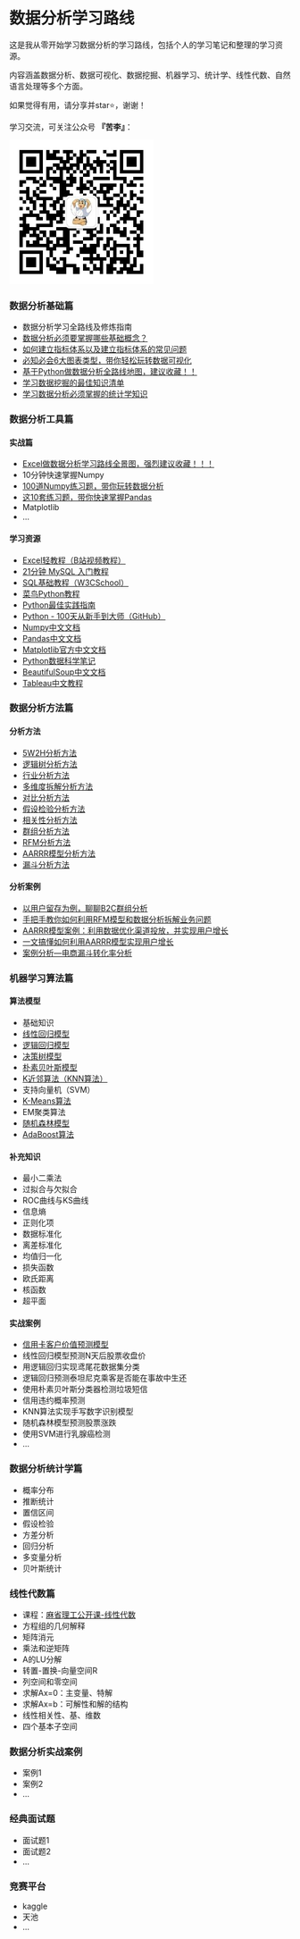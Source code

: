 # 数据分析学习路线

这是我从零开始学习数据分析的学习路线，包括个人的学习笔记和整理的学习资源。

内容涵盖数据分析、数据可视化、数据挖掘、机器学习、统计学、线性代数、自然语言处理等多个方面。

如果觉得有用，请分享并star⭐，谢谢！

学习交流，可关注公众号 **『苦李』**：

![苦李公众号](./images/common/qrcode_for_gh_e814b1710bbe_258.jpg)


### 数据分析基础篇

- 数据分析学习全路线及修炼指南
- [数据分析必须要掌握哪些基础概念？](https://github.com/likuli/data-analysis-learning/blob/main/docs/analysis_fundamentals/basic_concepts.md)
- [如何建立指标体系以及建立指标体系的常见问题](https://github.com/likuli/data-analysis-learning/blob/main/docs/analysis_fundamentals/indicator_system.md)
- [必知必会6大图表类型，带你轻松玩转数据可视化](https://github.com/likuli/data-analysis-learning/blob/main/docs/analysis_fundamentals/visualization_chart.md)
- [基于Python做数据分析全路线地图，建议收藏！！](https://github.com/likuli/data-analysis-learning/blob/main/docs/analysis_fundamentals/python_data_analysis_map.md)
- [学习数据挖掘的最佳知识清单](https://github.com/likuli/data-analysis-learning/blob/main/docs/analysis_fundamentals/data_mining_map.md)
- [学习数据分析必须掌握的统计学知识](https://github.com/likuli/data-analysis-learning/blob/main/docs/analysis_fundamentals/statistics_data_analysis_map.md)

### 数据分析工具篇

#### 实战篇

- [Excel做数据分析学习路线全景图，强烈建议收藏！！！](https://github.com/likuli/data-analysis-learning/blob/main/docs/analysis_tools/excel_data_analysis_map.md)
- 10分钟快速掌握Numpy
- [100道Numpy练习题，带你玩转数据分析](https://github.com/likuli/data-analysis-learning/blob/main/docs/analysis_tools/python_numpy_exercises.md)
- [这10套练习题，带你快速掌握Pandas](https://github.com/likuli/data-analysis-learning/blob/main/docs/analysis_tools/python_pandas_exercises.md)
- Matplotlib
- ...

#### 学习资源

- [Excel轻教程（B站视频教程）](https://space.bilibili.com/308552985/channel/collectiondetail?sid=426567&ctype=0)
- [21分钟 MySQL 入门教程](https://www.w3cschool.cn/yfgwtn/6qv34ozt.html)
- [SQL基础教程（W3CSchool）](https://www.w3school.com.cn/sql/index.asp)
- [菜鸟Python教程](https://www.runoob.com/python3/python3-tutorial.html)
- [Python最佳实践指南](https://www.runoob.com/python3/python3-tutorial.html)
- [Python - 100天从新手到大师（GitHub）](https://github.com/jackfrued/Python-100-Days)
- [Numpy中文文档](https://www.numpy.org.cn/)
- [Pandas中文文档](https://www.pypandas.cn/)
- [Matplotlib官方中文文档](https://www.matplotlib.org.cn/)
- [Python数据科学笔记](https://github.com/donnemartin/data-science-ipython-notebooks)
- [BeautifulSoup中文文档](https://www.crummy.com/software/BeautifulSoup/bs4/doc.zh/)
- [Tableau中文教程](https://www.w3cschool.cn/tableau/)

### 数据分析方法篇

#### 分析方法
- [5W2H分析方法](https://github.com/likuli/data-analysis-learning/blob/main/docs/analysis_method/1_5w2h_analysis.md)
- [逻辑树分析方法](https://github.com/likuli/data-analysis-learning/blob/main/docs/analysis_method/2_logical_tree_analysis.md)
- [行业分析方法](https://github.com/likuli/data-analysis-learning/blob/main/docs/analysis_method/3_pest_analysis.md)
- [多维度拆解分析方法](https://github.com/likuli/data-analysis-learning/blob/main/docs/analysis_method/4_multidimensional_analysis.md)
- [对比分析方法](https://github.com/likuli/data-analysis-learning/blob/main/docs/analysis_method/5_comparative_analysis.md)
- [假设检验分析方法](https://github.com/likuli/data-analysis-learning/blob/main/docs/analysis_method/6_hypothetical_test_analysis.md)
- [相关性分析方法](https://github.com/likuli/data-analysis-learning/blob/main/docs/analysis_method/7_correlation_analysis.md)
- [群组分析方法](https://github.com/likuli/data-analysis-learning/blob/main/docs/analysis_method/8_group_analysis.md)
- [RFM分析方法](https://github.com/likuli/data-analysis-learning/blob/main/docs/analysis_method/9_rfm_analysis.md)
- [AARRR模型分析方法](https://github.com/likuli/data-analysis-learning/blob/main/docs/analysis_method/10_aarrr_analysis.md)
- [漏斗分析方法](https://github.com/likuli/data-analysis-learning/blob/main/docs/analysis_method/11_funnel_analysis.md)

#### 分析案例
- [以用户留存为例，聊聊B2C群组分析](https://www.woshipm.com/operate/2656763.html)
- [手把手教你如何利用RFM模型和数据分析拆解业务问题](https://www.woshipm.com/data-analysis/5215724.html)
- [AARRR模型案例：利用数据优化渠道投放，并实现用户增长](https://www.woshipm.com/marketing/932886.html)
- [一文搞懂如何利用AARRR模型实现用户增长](https://www.niaogebiji.com/article-73772-1.html)
- [案例分析—电商漏斗转化率分析](https://www.woshipm.com/data-analysis/5451093.html)

### 机器学习算法篇

#### 算法模型
- 基础知识
- [线性回归模型](https://github.com/likuli/data-analysis-learning/blob/main/docs/analysis_ai/linear_regression.md)
- [逻辑回归模型](https://github.com/likuli/data-analysis-learning/blob/main/docs/analysis_ai/logistic_regression.md)
- [决策树模型](https://github.com/likuli/data-analysis-learning/blob/main/docs/analysis_ai/decision_tree.md)
- [朴素贝叶斯模型](https://github.com/likuli/data-analysis-learning/blob/main/docs/analysis_ai/naive_bayes.md)
- [K近邻算法（KNN算法）](https://github.com/likuli/data-analysis-learning/blob/main/docs/analysis_ai/knn_algorithm.md)
- 支持向量机（SVM）
- [K-Means算法](https://github.com/likuli/data-analysis-learning/blob/main/docs/analysis_ai/kmeans_algorithm.md)
- EM聚类算法
- [随机森林模型](https://github.com/likuli/data-analysis-learning/blob/main/docs/analysis_ai/random_forest.md)
- [AdaBoost算法](https://github.com/likuli/data-analysis-learning/blob/main/docs/analysis_ai/adaboost.md)

#### 补充知识
- 最小二乘法
- 过拟合与欠拟合
- ROC曲线与KS曲线
- 信息熵
- 正则化项
- 数据标准化
- 离差标准化
- 均值归一化
- 损失函数
- 欧氏距离
- 核函数
- 超平面

#### 实战案例
- [信用卡客户价值预测模型](https://github.com/likuli/data-analysis-learning/blob/main/docs/analysis_ai/example/linear_regression_1.md)
- 线性回归模型预测N天后股票收盘价
- 用逻辑回归实现鸢尾花数据集分类
- 逻辑回归预测泰坦尼克乘客是否能在事故中生还
- 使用朴素贝叶斯分类器检测垃圾短信
- 信用违约概率预测
- KNN算法实现手写数字识别模型
- 随机森林模型预测股票涨跌
- 使用SVM进行乳腺癌检测
- ...

### 数据分析统计学篇

- 概率分布
- 推断统计
- 置信区间
- 假设检验
- 方差分析
- 回归分析
- 多变量分析
- 贝叶斯统计

### 线性代数篇

- 课程：[麻省理工公开课-线性代数](https://open.163.com/newview/movie/courseintro?newurl=M6V0BQC4M)
- 方程组的几何解释
- 矩阵消元
- 乘法和逆矩阵
- A的LU分解
- 转置-置换-向量空间R
- 列空间和零空间
- 求解Ax=0：主变量、特解
- 求解Ax=b：可解性和解的结构
- 线性相关性、基、维数
- 四个基本子空间

### 数据分析实战案例

- 案例1
- 案例2
- ...

### 经典面试题

- 面试题1
- 面试题2
- ...

### 竞赛平台

- kaggle
- 天池
- ...